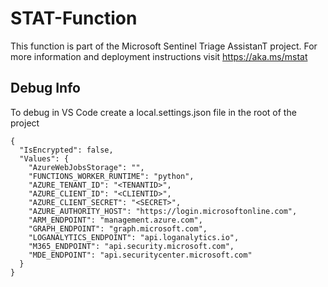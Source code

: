# STAT-Function

This function is part of the Microsoft Sentinel Triage AssistanT project.  For more information and deployment instructions visit https://aka.ms/mstat

## Debug Info

To debug in VS Code create a local.settings.json file in the root of the project

```
{
  "IsEncrypted": false,
  "Values": {
    "AzureWebJobsStorage": "",
    "FUNCTIONS_WORKER_RUNTIME": "python",
    "AZURE_TENANT_ID": "<TENANTID>",
    "AZURE_CLIENT_ID": "<CLIENTID>",
    "AZURE_CLIENT_SECRET": "<SECRET>",
    "AZURE_AUTHORITY_HOST": "https://login.microsoftonline.com",
    "ARM_ENDPOINT": "management.azure.com",
    "GRAPH_ENDPOINT": "graph.microsoft.com",
    "LOGANALYTICS_ENDPOINT": "api.loganalytics.io",
    "M365_ENDPOINT": "api.security.microsoft.com",
    "MDE_ENDPOINT": "api.securitycenter.microsoft.com"
  }
}
```
